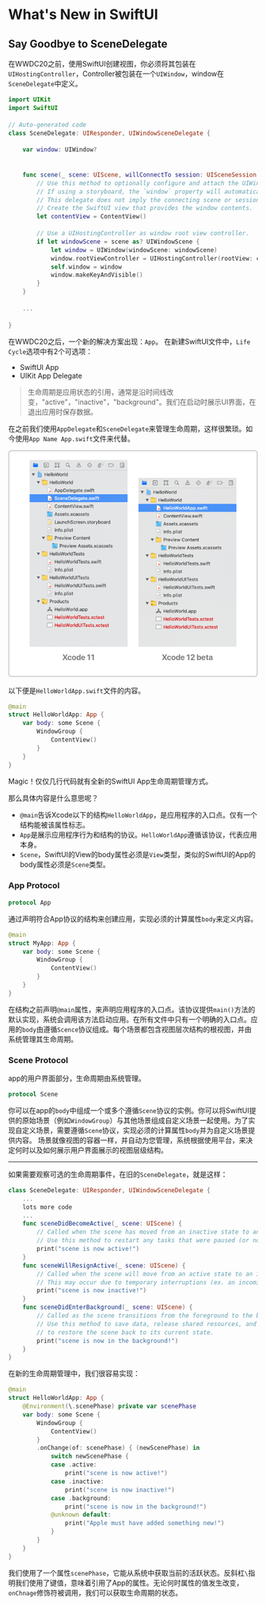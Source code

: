 # What's New in SwiftUI

## Say Goodbye to SceneDelegate

在WWDC20之前，使用SwiftUI创建视图，你必须将其包装在`UIHostingController`，Controller被包装在一个`UIWindow`，window在`SceneDelegate`中定义。

```swift
import UIKit
import SwiftUI

// Auto-generated code
class SceneDelegate: UIResponder, UIWindowSceneDelegate {

    var window: UIWindow?


    func scene(_ scene: UIScene, willConnectTo session: UISceneSession, options connectionOptions: UIScene.ConnectionOptions) {
        // Use this method to optionally configure and attach the UIWindow `window` to the provided UIWindowScene `scene`.
        // If using a storyboard, the `window` property will automatically be initialized and attached to the scene.
        // This delegate does not imply the connecting scene or session are new (see `application:configurationForConnectingSceneSession` instead).
        // Create the SwiftUI view that provides the window contents.
        let contentView = ContentView()

        // Use a UIHostingController as window root view controller.
        if let windowScene = scene as? UIWindowScene {
            let window = UIWindow(windowScene: windowScene)
            window.rootViewController = UIHostingController(rootView: contentView)
            self.window = window
            window.makeKeyAndVisible()
        }
    }
    
    ...
    
}
```

在WWDC20之后，一个新的解决方案出现：`App`。
在新建SwiftUI文件中，`Life Cycle`选项中有2个可选项：
- SwiftUI App
- UIKit App Delegate

> 生命周期是应用状态的引用，通常是沿时间线改变，"active"，"inactive"，"background"。我们在启动时展示UI界面，在退出应用时保存数据。

在之前我们使用`AppDelegate`和`SceneDelegate`来管理生命周期，这样很繁琐。如今使用`App Name App.swift`文件来代替。

<p align="center">
<img src="/resources/LifeCycle.png">
</p>

以下便是`HelloWorldApp.swift`文件的内容。

```swift
@main
struct HelloWorldApp: App {
    var body: some Scene {
        WindowGroup {
            ContentView()
        }
    }
}

```
Magic！仅仅几行代码就有全新的SwiftUI App生命周期管理方式。

那么具体内容是什么意思呢？

- `@main`告诉Xcode以下的结构`HelloWorldApp`，是应用程序的入口点。仅有一个结构能被该属性标志。
- `App`是展示应用程序行为和结构的协议。`HelloWorldApp`遵循该协议，代表应用本身。
- `Scene`，SwiftUI的View的body属性必须是`View`类型，类似的SwiftUI的App的body属性必须是`Scene`类型。

### App Protocol

```swift
protocol App
```
通过声明符合App协议的结构来创建应用，实现必须的计算属性`body`来定义内容。

```swift
@main
struct MyApp: App {
    var body: some Scene {
        WindowGroup {
            ContentView()
        }
    }
}
```
在结构之前声明`@main`属性，来声明应用程序的入口点。该协议提供`main()`方法的默认实现，系统会调用该方法启动应用。在所有文件中只有一个明确的入口点。应用的`body`由遵循`Scence`协议组成。每个场景都包含视图层次结构的根视图，并由系统管理其生命周期。


### Scene Protocol

app的用户界面部分，生命周期由系统管理。

```swift
protocol Scene
```
你可以在app的`body`中组成一个或多个遵循`Scene`协议的实例。你可以将SwiftUI提供的原始场景（例如`WindowGroup`）与其他场景组成自定义场景一起使用。为了实现自定义场景，需要遵循`Scene`协议，实现必须的计算属性`body`并为自定义场景提供内容。
场景就像视图的容器一样，并自动为您管理，系统根据使用平台，来决定何时以及如何展示用户界面展示的视图层级结构。

---

如果需要观察可选的生命周期事件，在旧的`SceneDelegate`，就是这样：

```swift
class SceneDelegate: UIResponder, UIWindowSceneDelegate {
    ...
    lots more code
    ...
    func sceneDidBecomeActive(_ scene: UIScene) {
        // Called when the scene has moved from an inactive state to an active state.
        // Use this method to restart any tasks that were paused (or not yet started) when the scene was inactive.
        print("scene is now active!")
    }
    func sceneWillResignActive(_ scene: UIScene) {
        // Called when the scene will move from an active state to an inactive state.
        // This may occur due to temporary interruptions (ex. an incoming phone call).
        print("scene is now inactive!")
    }
    func sceneDidEnterBackground(_ scene: UIScene) {
        // Called as the scene transitions from the foreground to the background.
        // Use this method to save data, release shared resources, and store enough scene-specific state information
        // to restore the scene back to its current state.
        print("scene is now in the background!")
    }
}
```
在新的生命周期管理中，我们很容易实现：
```swift
@main
struct HelloWorldApp: App {
    @Environment(\.scenePhase) private var scenePhase
    var body: some Scene {
        WindowGroup {
            ContentView()
        }
        .onChange(of: scenePhase) { (newScenePhase) in
            switch newScenePhase {
            case .active:
                print("scene is now active!")
            case .inactive:
                print("scene is now inactive!")
            case .background:
                print("scene is now in the background!")
            @unknown default:
                print("Apple must have added something new!")
            }
        }
    }
}
```
我们使用了一个属性`scenePhase`，它能从系统中获取当前的活跃状态。反斜杠`\`指明我们使用了键值，意味着引用了App的属性。无论何时属性的值发生改变，`onChnage`修饰符被调用，我们可以获取生命周期的状态。